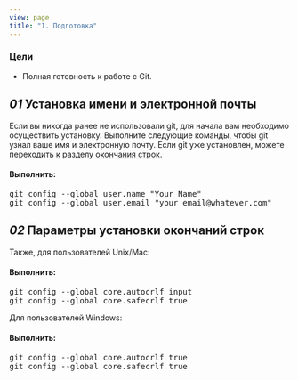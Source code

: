 ```yaml
---
view: page
title: "1. Подготовка"
---
```


<h3>Цели</h3>

<ul><li>Полная готовность к работе с Git.</li></ul>

<h2><em>01</em> Установка имени и электронной почты</h2>

<p>Если вы никогда ранее не использовали git, для начала вам необходимо осуществить установку. Выполните следующие команды, чтобы git узнал ваше имя и электронную почту. Если git уже установлен, можете переходить к разделу <a href="http://ru.wikipedia.org/wiki/%D0%9F%D0%B5%D1%80%D0%B5%D0%B2%D0%BE%D0%B4_%D1%81%D1%82%D1%80%D0%BE%D0%BA%D0%B8">окончания строк</a>.</p>

<h4 class="h4-pre">Выполнить:</h4>

<pre class="instructions">git config --global user.name "Your Name"
git config --global user.email "your_email@whatever.com"</pre>

<h2><em>02</em> Параметры установки окончаний строк</h2>

<p>Также, для пользователей Unix/Mac:</p>

<h4 class="h4-pre">Выполнить:</h4>

<pre class="instructions">git config --global core.autocrlf input
git config --global core.safecrlf true</pre>

<p>Для пользователей Windows:</p>

<h4 class="h4-pre">Выполнить:</h4>

<pre class="instructions">git config --global core.autocrlf true
git config --global core.safecrlf true</pre>